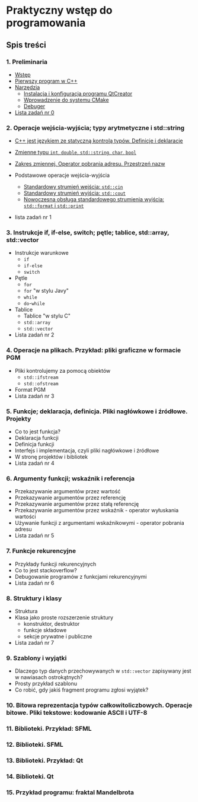 # Praktyczny wstęp do programowania 

## Spis treści

### 1. Preliminaria

- [Wstęp](./00-wstep.md)
- [Pierwszy program w C++](./01-pierwszy-program.md)
- [Narzędzia](./01-narzedzia.md)
  - [Instalacja i konfiguracja programu QtCreator](./01-qtcreator.md)
  - [Wprowadzenie do systemu CMake](./01-cmake.md)
  - [Debuger](./01-debugger.md)
- [Lista zadań nr 0](./listy/lista1.md)

### 2. Operacje wejścia-wyjścia; typy arytmetyczne i std::string

- [C++ jest językiem ze statyczną kontrolą typów. Definicje i deklaracje](./02-statyczna-kontrola-typow.md)
- [Zmienne typu `int`, `double`, `std::string`, `char`, `bool`](./02-typy-wbudowane.md)
- [Zakres zmiennej. Operator pobrania adresu. Przestrzeń nazw](./02-zakres.md)
- Podstawowe operacje wejścia-wyjścia
  - [Standardowy strumień wejścia: `std::cin`](./02-cin.md)
  - [Standardowy strumień wyjścia: `std::cout`](./02-cout.md)
  - [Nowoczesna obsługa standardowego strumienia wyjścia: `std::format` i `std::print`](./02-format-print.md)

- lista zadań nr 1 

### 3. Instrukcje if, if-else, switch; pętle; tablice, std::array, std::vector

- Instrukcje warunkowe
  - `if`
  - `if-else`
  - `switch`
- Pętle
  - `for`
  - `for` "w stylu Javy"
  - `while`
  - `do`-`while`
- Tablice
  - Tablice "w stylu C"
  - `std::array`
  - `std::vector`
- Lista zadań nr 2

### 4. Operacje na plikach. Przykład: pliki graficzne w formacie PGM

- Pliki kontrolujemy za pomocą obiektów
  - `std::ifstream`
  - `std::ofstream`
- Format PGM
- Lista zadań nr 3

### 5. Funkcje; deklaracja, definicja. Pliki nagłówkowe i źródłowe. Projekty

- Co to jest funkcja?
- Deklaracja funkcji
- Definicja funkcji
- Interfejs i implementacja, czyli pliki nagłówkowe i źródłowe
- W stronę projektów i bibliotek
- Lista zadań nr 4

### 6. Argumenty funkcji; wskaźnik i referencja

- Przekazywanie argumentów przez wartość
- Przekazywanie argumentów przez referencję
- Przekazywanie argumentów przez stałą referencję
- Przekazywanie argumentów przez wskaźnik - operator wyłuskania wartości
- Używanie funkcji z argumentami wskaźnikowymi - operator pobrania adresu 
- Lista zadań nr 5

### 7. Funkcje rekurencyjne

- Przykłady funkcji rekurencyjnych
- Co to jest stackoverflow?
- Debugowanie programów z funkcjami rekurencyjnymi
- Lista zadań nr 6

### 8. Struktury i klasy

- Struktura
- Klasa jako proste rozszerzenie struktury
  - konstruktor, destruktor
  - funkcje składowe
  - sekcje prywatne i publiczne
- Lista zadań nr 7

### 9. Szablony i wyjątki

- Dlaczego typ danych przechowywanych w `std::vector` zapisywany jest w nawiasach ostrokątnych?
- Prosty przykład szablonu
- Co robić, gdy jakiś fragment programu zgłosi wyjątek? 

### 10. Bitowa reprezentacja typów całkowitoliczbowych. Operacje bitowe. Pliki tekstowe: kodowanie ASCII i UTF-8



### 11. Biblioteki. Przykład: SFML

### 12. Biblioteki. SFML

### 13. Biblioteki. Przykład: Qt

### 14. Biblioteki. Qt

### 15. Przykład programu: fraktal Mandelbrota


